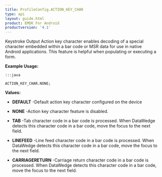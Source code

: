 ```yaml
---
title: ProfileConfig.ACTION_KEY_CHAR
type: api
layout: guide.html
product: EMDK For Android
productversion: '4.1'
---
```



Keystroke Output Action key character enables decoding of a special character embedded within a bar code or MSR data for use in native Android applications. 
 This feature is helpful when populating or executing a form.
 
 

**Example Usage:**
	
	:::java
	
	ACTION_KEY_CHAR.NONE;
	


**Values:**

* **DEFAULT** -Default action key character configured on the device

* **NONE** -Action key character feature is disabled.

* **TAB** -Tab character code in a bar code is processed. 
 When DataWedge detects this character code in a bar code, move the focus to the next field.

* **LINEFEED** -Line feed character code in a bar code is processed. 
 When DataWedge detects this character code in a bar code, move the focus to the next field.

* **CARRIAGERETURN** -Carriage return character code in a bar code is processed. 
 When DataWedge detects this character code in a bar code, move the focus to the next field.









